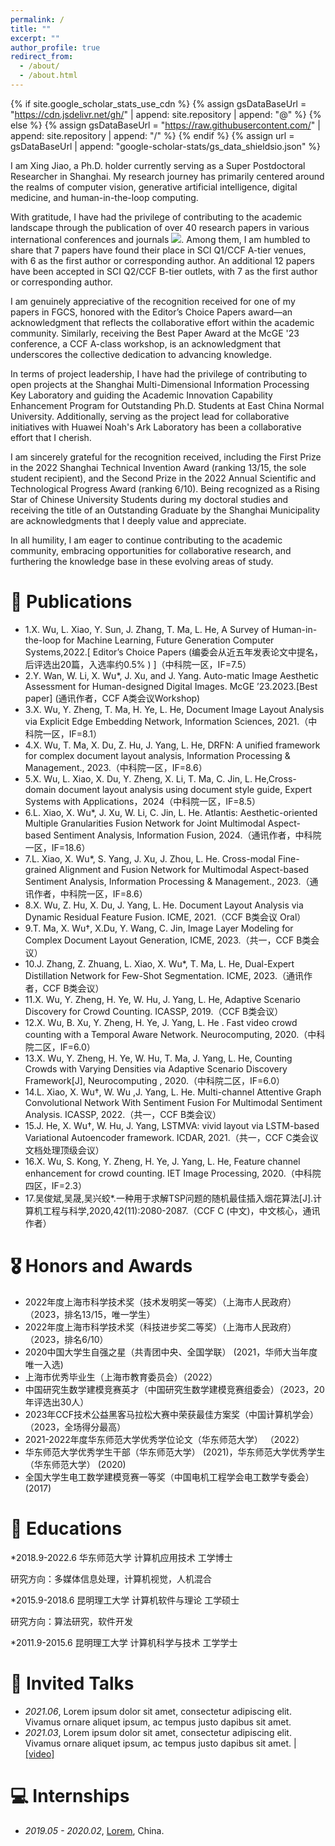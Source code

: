 ```yaml
---
permalink: /
title: ""
excerpt: ""
author_profile: true
redirect_from: 
  - /about/
  - /about.html
---
```


{% if site.google_scholar_stats_use_cdn %}
{% assign gsDataBaseUrl = "https://cdn.jsdelivr.net/gh/" | append: site.repository | append: "@" %}
{% else %}
{% assign gsDataBaseUrl = "https://raw.githubusercontent.com/" | append: site.repository | append: "/" %}
{% endif %}
{% assign url = gsDataBaseUrl | append: "google-scholar-stats/gs_data_shieldsio.json" %}

<span class='anchor' id='about-me'></span>

I am Xing Jiao, a Ph.D. holder currently serving as a Super Postdoctoral Researcher in Shanghai. My research journey has primarily centered around the realms of computer vision, generative artificial intelligence, digital medicine, and human-in-the-loop computing.

With gratitude, I have had the privilege of contributing to the academic landscape through the publication of over 40 research papers in various international conferences and journals <a href='https://scholar.google.com/citations?user=BhA6vd0AAAAJ'><img src="https://img.shields.io/endpoint?url={{ url | url_encode }}&logo=Google%20Scholar&labelColor=f6f6f6&color=9cf&style=flat&label=citations"></a>. Among them, I am humbled to share that 7 papers have found their place in SCI Q1/CCF A-tier venues, with 6 as the first author or corresponding author. An additional 12 papers have been accepted in SCI Q2/CCF B-tier outlets, with 7 as the first author or corresponding author.

I am genuinely appreciative of the recognition received for one of my papers in FGCS, honored with the Editor’s Choice Papers award—an acknowledgment that reflects the collaborative effort within the academic community. Similarly, receiving the Best Paper Award at the McGE '23 conference, a CCF A-class workshop, is an acknowledgment that underscores the collective dedication to advancing knowledge.

In terms of project leadership, I have had the privilege of contributing to open projects at the Shanghai Multi-Dimensional Information Processing Key Laboratory and guiding the Academic Innovation Capability Enhancement Program for Outstanding Ph.D. Students at East China Normal University. Additionally, serving as the project lead for collaborative initiatives with Huawei Noah's Ark Laboratory has been a collaborative effort that I cherish.

I am sincerely grateful for the recognition received, including the First Prize in the 2022 Shanghai Technical Invention Award (ranking 13/15, the sole student recipient), and the Second Prize in the 2022 Annual Scientific and Technological Progress Award (ranking 6/10). Being recognized as a Rising Star of Chinese University Students during my doctoral studies and receiving the title of an Outstanding Graduate by the Shanghai Municipality are acknowledgments that I deeply value and appreciate.

In all humility, I am eager to continue contributing to the academic community, embracing opportunities for collaborative research, and furthering the knowledge base in these evolving areas of study. 



# 📝 Publications 
- 1.X. Wu, L. Xiao, Y. Sun, J. Zhang, T. Ma, L. He, A Survey of Human-in-the-loop for Machine Learning, Future Generation Computer Systems,2022.[ Editor’s Choice Papers (编委会从近五年发表论文中提名，后评选出20篇，入选率约0.5% ) ]（中科院一区，IF=7.5）
- 2.Y. Wan, W. Li, X. Wu*, J. Xu, and J. Yang. Auto-matic Image Aesthetic Assessment for Human-designed Digital Images. McGE ’23.2023.[Best paper] (通讯作者，CCF A类会议Workshop)
- 3.X. Wu, Y. Zheng, T. Ma, H. Ye, L. He, Document Image Layout Analysis via Explicit Edge Embedding Network, Information Sciences, 2021.（中科院一区，IF=8.1）
- 4.X. Wu, T. Ma, X. Du, Z. Hu, J. Yang, L. He, DRFN: A unified framework for complex document layout analysis, Information Processing & Management., 2023.（中科院一区，IF=8.6）
- 5.X. Wu, L. Xiao, X. Du, Y. Zheng, X. Li, T. Ma, C. Jin, L. He,Cross-domain document layout analysis using document style guide, Expert Systems with Applications，2024（中科院一区，IF=8.5）
- 6.L. Xiao, X. Wu*, J. Xu, W. Li, C. Jin, L. He. Atlantis: Aesthetic-oriented Multiple Granularities Fusion Network for Joint Multimodal Aspect-based Sentiment Analysis, Information Fusion, 2024.（通讯作者，中科院一区，IF=18.6）
- 7.L. Xiao, X. Wu*, S. Yang, J. Xu, J. Zhou, L. He. Cross-modal Fine-grained Alignment and Fusion Network for Multimodal Aspect-based Sentiment Analysis, Information Processing & Management., 2023.（通讯作者，中科院一区，IF=8.6）
- 8.X. Wu, Z. Hu, X. Du, J. Yang, L. He. Document Layout Analysis via Dynamic Residual Feature Fusion. ICME, 2021.（CCF B类会议 Oral）
- 9.T. Ma, X. Wu†, X.Du, Y. Wang, C. Jin, Image Layer Modeling for Complex Document Layout Generation, ICME, 2023.（共一，CCF B类会议）
- 10.J. Zhang, Z. Zhuang, L. Xiao, X. Wu*, T. Ma, L. He, Dual-Expert Distillation Network for Few-Shot Segmentation. ICME, 2023.（通讯作者，CCF B类会议）
- 11.X. Wu, Y. Zheng, H. Ye, W. Hu, J. Yang, L. He, Adaptive Scenario Discovery for Crowd Counting. ICASSP, 2019.（CCF B类会议）
- 12.X. Wu, B. Xu, Y. Zheng, H. Ye, J. Yang, L. He . Fast video crowd counting with a Temporal Aware Network. Neurocomputing, 2020.（中科院二区，IF=6.0）
- 13.X. Wu, Y. Zheng, H. Ye, W. Hu, T. Ma, J. Yang, L. He, Counting Crowds with Varying Densities via Adaptive Scenario Discovery Framework[J], Neurocomputing , 2020.（中科院二区，IF=6.0）
- 14.L. Xiao, X. Wu†, W. Wu ,J. Yang, L. He. Multi-channel Attentive Graph Convolutional Network With Sentiment Fusion For Multimodal Sentiment Analysis. ICASSP, 2022.（共一，CCF B类会议）
- 15.J. He, X. Wu†, W. Hu, J. Yang, LSTMVA: vivid layout via LSTM-based Variational Autoencoder framework. ICDAR, 2021.（共一，CCF C类会议 文档处理顶级会议）
- 16.X. Wu, S. Kong, Y. Zheng, H. Ye, J. Yang, L. He, Feature channel enhancement for crowd counting. IET Image Processing, 2020.（中科院四区，IF=2.3）
- 17.吴俊斌,吴晟,吴兴蛟*.一种用于求解TSP问题的随机最佳插入烟花算法[J].计算机工程与科学,2020,42(11):2080-2087.（CCF C (中文)，中文核心，通讯作者）

# 🎖 Honors and Awards
- 2022年度上海市科学技术奖（技术发明奖一等奖）（上海市人民政府） （2023，排名13/15，唯一学生）
- 2022年度上海市科学技术奖（科技进步奖二等奖）（上海市人民政府） （2023，排名6/10）
- 2020中国大学生自强之星（共青团中央、全国学联） (2021，华师大当年度唯一入选)
- 上海市优秀毕业生（上海市教育委员会）（2022）
- 中国研究生数学建模竞赛英才（中国研究生数学建模竞赛组委会）（2023，20年评选出30人）
- 2023年CCF技术公益黑客马拉松大赛中荣获最佳方案奖（中国计算机学会） （2023，全场得分最高）
- 2021-2022年度华东师范大学优秀学位论文（华东师范大学） （2022）
- 华东师范大学优秀学生干部（华东师范大学） (2021)，华东师范大学优秀学生（华东师范大学） (2020)
- 全国大学生电工数学建模竞赛一等奖（中国电机工程学会电工数学专委会） (2017)

# 📖 Educations
*2018.9-2022.6	华东师范大学 	计算机应用技术     工学博士

研究方向：多媒体信息处理，计算机视觉，人机混合

*2015.9-2018.6 	昆明理工大学 	计算机软件与理论   工学硕士

研究方向：算法研究，软件开发

*2011.9-2015.6 	昆明理工大学 	计算机科学与技术   工学学士
# 💬 Invited Talks
- *2021.06*, Lorem ipsum dolor sit amet, consectetur adipiscing elit. Vivamus ornare aliquet ipsum, ac tempus justo dapibus sit amet. 
- *2021.03*, Lorem ipsum dolor sit amet, consectetur adipiscing elit. Vivamus ornare aliquet ipsum, ac tempus justo dapibus sit amet.  \| [\[video\]](https://github.com/)

# 💻 Internships
- *2019.05 - 2020.02*, [Lorem](https://github.com/), China.
